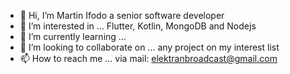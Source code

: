 - 👋 Hi, I’m Martin Ifodo a senior software developer
- 👀 I’m interested in ... Flutter, Kotlin, MongoDB and Nodejs
- 🌱 I’m currently learning ... 
- 💞️ I’m looking to collaborate on ... any project on my interest list 
- 📫 How to reach me ... via mail: elektranbroadcast@gmail.com

<!---
Ifodo/Ifodo is a ✨ special ✨ repository because its `README.md` (this file) appears on your GitHub profile.
You can click the Preview link to take a look at your changes.
--->
